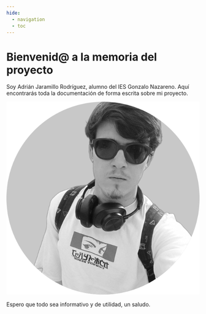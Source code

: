```yaml
---
hide:
  - navigation
  - toc
---
```


# Bienvenid@ a la memoria del proyecto

Soy Adrián Jaramillo Rodríguez, alumno del IES Gonzalo Nazareno. Aquí encontrarás toda la documentación de forma escrita sobre mi proyecto.

![profilepic](images/profile-pic.png)

Espero que todo sea informativo y de utilidad, un saludo.
